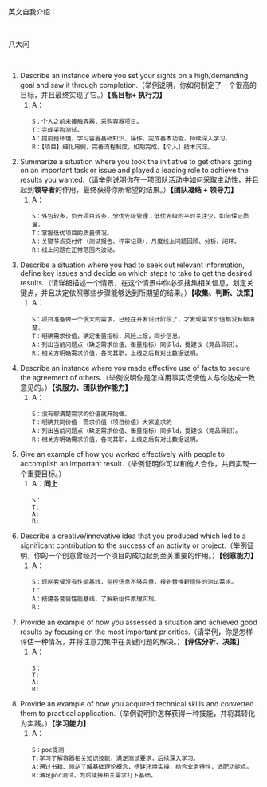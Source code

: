 英文自我介绍：

<br/>

八大问

<br/>

1. Describe an instance where you set your sights on a high/demanding goal and saw it through completion.（举例说明，你如何制定了一个很高的目标，并且最终实现了它。）**【高目标+ 执行力】**
   1. A：
      ```
      S：个人之前未接触容器，采购容器项目。
      T：完成采购测试。
      A：提前搭环境，学习容器基础知识、操作，完成基本功能，持续深入学习。
      R：【项目】细化用例，完善流程制度，如期完成。【个人】技术沉淀。
      ```
2. Summarize a situation where you took the initiative to get others going on an important task or issue and played a leading role to achieve the results you wanted.（请举例说明你在一项团队活动中如何采取主动性，并且起到**领导者**的作用，最终获得你所希望的结果。）**【团队凝结 + 领导力】**
   1. A：
      ```
      S：外包较多，负责项目较多，分优先级管理；低优先级的平时关注少，如何保证质量。
      T：掌握低优项目的质量情况。
      A：关键节点交付件（测试报告、评审记录），月度线上问题回顾、分析、闭环。
      R：线上问题在正常范围内波动。
      ```
3. Describe a situation where you had to seek out relevant information, define key issues and decide on which steps to take to get the desired results.（请详细描述一个情景，在这个情景中你必须搜集相关信息，划定关键点，并且决定依照哪些步骤能够达到所期望的结果。）**【收集、判断、决策】**
   1. A：
      ```
      S：项目准备做一个很大的需求，已经在开发设计阶段了，才发现需求价值都没有聊清楚。
      T：明确需求价值，确定衡量指标，风险上报，同步信息。
      A：列出当前问题点（缺乏需求价值、衡量指标）同步ld，提建议（竞品调研）。
      R：相关方明确需求价值，各司其职，上线之后有对比数据说明。
      ```
4. Describe an instance where you made effective use of facts to secure the agreement of others.（举例说明你是怎样用事实促使他人与你达成一致意见的。）**【说服力、团队协作能力】**
   1. A：
      ```
      S：没有聊清楚需求的价值就开始做。
      T：明确共同价值：需求价值（项目价值）大家追求的
      A：列出当前问题点（缺乏需求价值、衡量指标）同步ld，提建议（竞品调研）。
      R：相关方明确需求价值，各司其职，上线之后有对比数据说明。
      ```
5. Give an example of how you worked effectively with people to accomplish an important result.（举例证明你可以和他人合作，共同实现一个重要目标。）
   1. A：**同上**
      ```
      S：
      T:
      A:
      R:
      ```
6. Describe a creative/innovative idea that you produced which led to a significant contribution to the success of an activity or project.（举例证明，你的一个创意曾经对一个项目的成功起到至关重要的作用。）**【创意能力】**
   1. A：
      ```
      S：现网套餐没有性能基线，监控信息不够完善，接到替换新组件的测试需求。
      T： 
      A：搭建各套餐性能基线、了解新组件原理实现。
      R：
      ```
7. Provide an example of how you assessed a situation and achieved good results by focusing on the most important priorities.（请举例，你是怎样评估一种情况，并将注意力集中在关键问题的解决。）**【评估分析、决策】**
   1. A：
      ```
      S：
      T:
      A:
      R:
      ```
8. Provide an example of how you acquired technical skills and converted them to practical application.（举例说明你怎样获得一种技能，并将其转化为实践。）**【学习能力】**
   1. A：
      ```
      S：poc提测
      T:学习了解容器相关知识技能，满足测试要求，后续深入学习。
      A:通过书籍、网站了解基础理论概念，搭建环境实操，结合业务特性，适配功能点。
      R:满足poc测试，为后续接相关需求打下基础。
      ```
